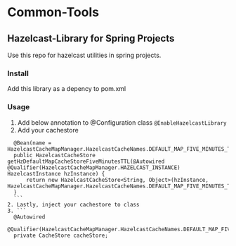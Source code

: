 # Common-Tools
## Hazelcast-Library for Spring Projects

Use this repo for hazelcast utilities in spring projects.

### Install
Add this library as a depency to pom.xml

### Usage
1. Add below annotation to @Configuration class
 ```@EnableHazelcastLibrary```
 2. Add your cachestore
  ```
    @Bean(name = HazelcastCacheMapManager.HazelcastCacheNames.DEFAULT_MAP_FIVE_MINUTES_TTL.name)
    public HazelcastCacheStore getHzDefaultMapCacheStoreFiveMinutesTTL(@Autowired @Qualifier(HazelcastCacheMapManager.HAZELCAST_INSTANCE) HazelcastInstance hzInstance) {
        return new HazelcastCacheStore<String, Object>(hzInstance, HazelcastCacheMapManager.HazelcastCacheNames.DEFAULT_MAP_FIVE_MINUTES_TTL.name);
    }
    ```
2. Lastly, inject your cachestore to class
3. ```
    @Autowired
    @Qualifier(HazelcastCacheMapManager.HazelcastCacheNames.DEFAULT_MAP_FIVE_MINUTES_TTL.name)
    private CacheStore cacheStore;
  ```
